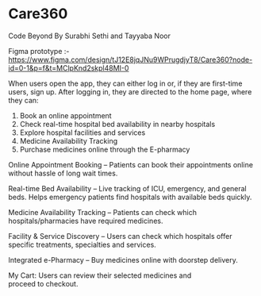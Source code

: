 # Care360

Code Beyond By Surabhi Sethi and Tayyaba Noor

Figma prototype :-
https://www.figma.com/design/tJ12E8jqJNu9WPrugdjyT8/Care360?node-id=0-1&p=f&t=MClpKnd2skpl48MI-0 


When users open the app, they can either log in or, if they are first-time users, sign up. After logging in, they are directed to the home page, where they can:
1. Book an online appointment
2. Check real-time hospital bed availability in nearby hospitals
3. Explore hospital facilities and services
4. Medicine Availability Tracking 
5. Purchase medicines online through the E-pharmacy

Online Appointment Booking – Patients can book their appointments online without hassle of long wait times.

Real-time Bed Availability – Live tracking of ICU, emergency, and general beds. Helps emergency patients find hospitals with available beds quickly.

Medicine Availability Tracking – Patients can check which hospitals/pharmacies have required medicines.

Facility & Service Discovery – Users can check which hospitals offer specific treatments, specialties and services.

Integrated e-Pharmacy – Buy medicines online with doorstep delivery.

My Cart: Users can review their selected medicines and proceed to checkout.
